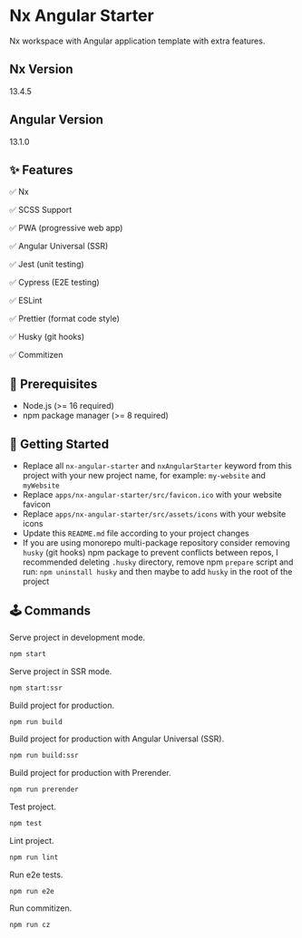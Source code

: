 # Nx Angular Starter

Nx workspace with Angular application template with extra features.

## Nx Version

13.4.5

## Angular Version

13.1.0

## ✨ Features

✅ Nx

✅ SCSS Support

✅ PWA (progressive web app)

✅ Angular Universal (SSR)

✅ Jest (unit testing)

✅ Cypress (E2E testing)

✅ ESLint

✅ Prettier (format code style)

✅ Husky (git hooks)

✅ Commitizen

## 🎯 Prerequisites

- Node.js (>= 16 required)
- npm package manager (>= 8 required)

## 🎢 Getting Started

- Replace all `nx-angular-starter` and `nxAngularStarter` keyword from this project with your new project name, for example: `my-website` and `myWebsite`
- Replace `apps/nx-angular-starter/src/favicon.ico` with your website favicon
- Replace `apps/nx-angular-starter/src/assets/icons` with your website icons
- Update this `README.md` file according to your project changes
- If you are using monorepo multi-package repository consider removing `husky` (git hooks) npm package to prevent conflicts between repos, I recommended deleting `.husky` directory, remove npm `prepare` script and run: `npm uninstall husky` and then maybe to add `husky` in the root of the project

## 🕹 Commands

Serve project in development mode.

```bash
npm start
```

Serve project in SSR mode.

```bash
npm start:ssr
```

Build project for production.

```bash
npm run build
```

Build project for production with Angular Universal (SSR).

```bash
npm run build:ssr
```

Build project for production with Prerender.

```bash
npm run prerender
```

Test project.

```bash
npm test
```

Lint project.

```bash
npm run lint
```

Run e2e tests.

```shell
npm run e2e
```

Run commitizen.

```bash
npm run cz
```
